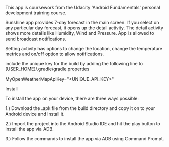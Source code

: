 This app is coursework from the Udacity 'Android Fundamentals' personal development training course. 

Sunshine app provides 7-day forecast in the main screen. If you select on any particular day forecast, it opens up the detail activity. The detail activity shows more details like Humidity, Wind and Pressure. App is allowed to send broadcast notifications. 

Setting activity has options to change the location, change the temperature metrics and on/off option to allow notifications.

include the unique key for the build by adding the following line to [USER_HOME]/.gradle/gradle.properties

MyOpenWeatherMapApiKey="<UNIQUE_API_KEY>"


Install

To install the app on your device, there are three ways possible:

1.) Download the .apk file from the build directory and copy it on to your Android device and Install it.

2.) Import the project into the Android Studio IDE and hit the play button to install the app via ADB.

3.) Follow the commands to install the app via ADB using Command Prompt.

